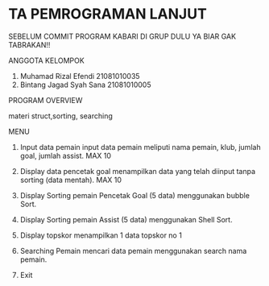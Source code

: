# TA PEMROGRAMAN LANJUT 
SEBELUM COMMIT PROGRAM KABARI DI GRUP DULU YA BIAR GAK TABRAKAN!!

ANGGOTA KELOMPOK
1. Muhamad Rizal Efendi 21081010035
2. Bintang Jagad Syah Sana 21081010005 

PROGRAM OVERVIEW

materi struct,sorting, searching

MENU
1. Input data pemain
   input data pemain meliputi nama pemain, klub, jumlah goal, jumlah assist. MAX 10

2. Display data pencetak goal
   menampilkan data yang telah diinput tanpa sorting (data mentah). MAX 10	

3. Display Sorting pemain Pencetak Goal (5 data) menggunakan bubble Sort.

4. Display Sorting pemain Assist (5 data) menggunakan Shell Sort.
  
5.  Display topskor
   menampilkan 1 data topskor no 1
   
6. Searching Pemain 
   mencari data pemain menggunakan search nama pemain.
   
7. Exit




   
